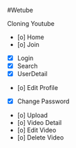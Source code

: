 #Wetube

Cloning Youtube

- [o] Home
- [o] Join
- [x] Login
- [x] Search
- [x] UserDetail
- [o] Edit Profile
- [x] Change Password
- [o] Upload
- [o] Video Detail
- [o] Edit Video
- [o] Delete Video